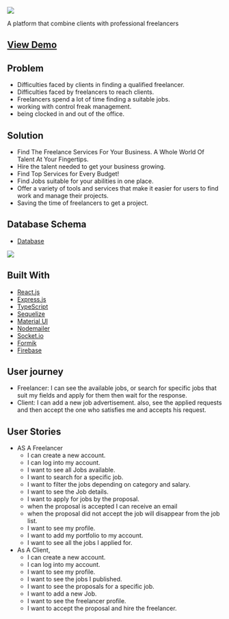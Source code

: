 

![](https://i.imgur.com/7GjOtML.png)

A platform that combine clients with professional freelancers

## [View Demo](https://g-lancer.herokuapp.com/)


## Problem

- Difficulties faced by clients in finding a qualified freelancer.
- Difficulties faced by freelancers to reach clients.
- Freelancers spend a lot of time finding a suitable jobs.
- working with control freak management.
- being clocked in and out of the office.
## Solution

- Find The Freelance Services For Your Business. A Whole World Of Talent At Your Fingertips.
- Hire the talent needed to get your business growing.
- Find Top Services for Every Budget!
- Find Jobs suitable for your abilities in one place.
- Offer a variety of tools and services that make it easier for users to find work and manage their projects.
- Saving the time of freelancers to get a project.

## Database Schema
- [Database](https://drawsql.app/teams/shatha/diagrams/freelance)

![](https://i.imgur.com/26vntx4.jpg)

## Built With

* [React.js](https://reactjs.org/)
* [Express.js](https://expressjs.com/)
* [TypeScript](https://www.typescriptlang.org/docs/)
* [Sequelize](https://sequelize.org/)
* [Material UI](https://mui.com/)
* [Nodemailer](https://nodemailer.com/about/)
* [Socket.io](https://socket.io/)
* [Formik](https://formik.org/docs/overview)
* [Firebase](https://firebase.google.com/?gclid=CjwKCAiAvK2bBhB8EiwAZUbP1Hc_ZBAlh7bXJ7Xj0ej6-NyCp0bie9tE8zte750bNCh_EADq5ugXghoCmaAQAvD_BwE&gclsrc=aw.ds)


## User journey
- Freelancer: I can see the available jobs, or search for specific jobs that suit my fields and apply for them then wait for the response. 
- Client: I can add a new job advertisement. also, see the applied requests and then accept the one who satisfies me and accepts his request. 
## User Stories

- AS A Freelancer
  -  I can create a new account.
  -  I can log into my account.
  -  I want to see all Jobs available.
  -  I want to search for a specific job.
  -  I want to filter the jobs depending on category and salary.
  -  I want to see the Job details.
  -  I want to apply for jobs by the proposal.
  -  when the proposal is accepted I can receive an email
  -  when the proposal did not accept the job will disappear from the job list.
  -  I want to see my profile.
  -  I want to add my portfolio to my account.
  -  I want to see all the jobs I applied for.
 - As A Client, 
    -  I can create a new account.
    -  I can log into my account.
    -  I want to see my profile.
    -  I want to see the jobs I published.
    -  I want to see the proposals for a specific job.
    -  I want to add a new Job.
    -  I want to see the freelancer profile.
    -  I want to accept the proposal and hire the freelancer.


